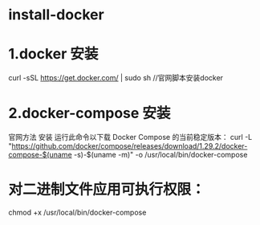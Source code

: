 # install-docker
# 1.docker 安装
curl -sSL https://get.docker.com/ | sudo sh     //官网脚本安装docker



# 2.docker-compose 安装
官网方法 安装
运行此命令以下载 Docker Compose 的当前稳定版本：
curl -L "https://github.com/docker/compose/releases/download/1.29.2/docker-compose-$(uname -s)-$(uname -m)" -o /usr/local/bin/docker-compose

# 对二进制文件应用可执行权限：
chmod +x /usr/local/bin/docker-compose
